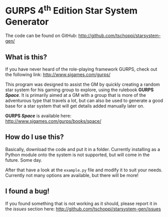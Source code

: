 # GURPS 4<sup>th</sup> Edition Star System Generator

The code can be found on GitHub: http://github.com/tschoppi/starsystem-gen/

## What is this?

If you have never heard of the role-playing framework GURPS, check out the following link: http://www.sjgames.com/gurps/

This program was designed to assist the GM by quickly creating a random star system for his gaming group to explore, using the rulebook **GURPS _Space_**. It is primarily aimed at a GM with a group that is more of the adventurous type that travels a lot, but can also be used to generate a good base for a star system that will get details added manually later on.

**GURPS _Space_** is available here: http://www.sjgames.com/gurps/books/space/

## How do I use this?

Basically, download the code and put it in a folder. Currently installing as a Python module onto the system is not supported, but will come in the future. Some day.

After that have a look at the `example.py` file and modify it to suit your needs. Currently not many options are available, but there will be more!

## I found a bug!

If you found something that is not working as it should, please report it in the *issues* section here: http://github.com/tschoppi/starsystem-gen/issues
